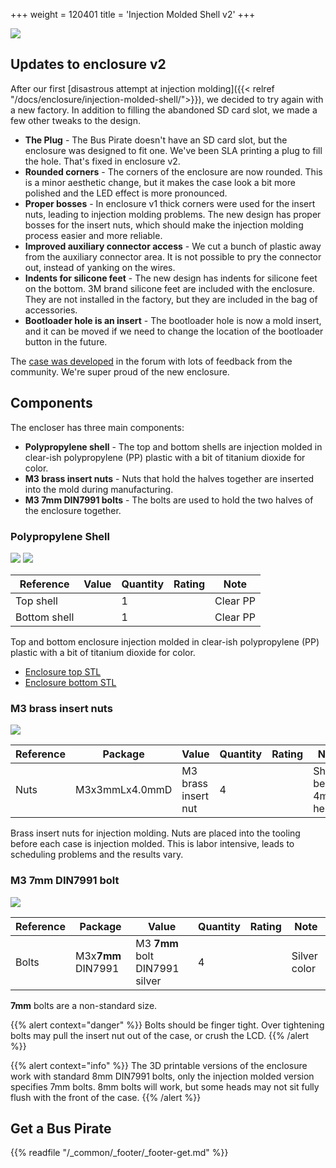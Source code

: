 +++
weight = 120401
title = 'Injection Molded Shell v2'
+++

![](/images/docs/enclosure/enclosure-v2.jpeg)  

## Updates to enclosure v2

After our first [disastrous attempt at injection molding]({{< relref "/docs/enclosure/injection-molded-shell/">}}), we decided to try again with a new factory. In addition to filling the abandoned SD card slot, we made a few other tweaks to the design.
- **The Plug** - The Bus Pirate doesn't have an SD card slot, but the enclosure was designed to fit one. We've been SLA printing a plug to fill the hole. That's fixed in enclosure v2.
- **Rounded corners** - The corners of the enclosure are now rounded. This is a minor aesthetic change, but it makes the case look a bit more polished and the LED effect is more pronounced.
- **Proper bosses** - In enclosure v1 thick corners were used for the insert nuts, leading to injection molding problems. The new design has proper bosses for the insert nuts, which should make the injection molding process easier and more reliable.
- **Improved auxiliary connector access** - We cut a bunch of plastic away from the auxiliary connector area. It is not possible to pry the connector out, instead of yanking on the wires. 
- **Indents for silicone feet** - The new design has indents for silicone feet on the bottom. 3M brand silicone feet are included with the enclosure. They are not installed in the factory, but they are included in the bag of accessories.
- **Bootloader hole is an insert** - The bootloader hole is now a mold insert, and it can be moved if we need to change the location of the bootloader button in the future. 

The [case was developed](https://forum.buspirate.com/t/injection-molded-enclosure-v2/693) in the forum with lots of feedback from the community. We're super proud of the new enclosure.

## Components

The encloser has three main components:
- **Polypropylene shell** - The top and bottom shells are injection molded in clear-ish polypropylene (PP) plastic with a bit of titanium dioxide for color.
- **M3 brass insert nuts** - Nuts that hold the halves together are inserted into the mold during manufacturing. 
- **M3 7mm DIN7991 bolts** - The bolts are used to hold the two halves of the enclosure together. 

### Polypropylene Shell

![](/images/docs/enclosure/enclosure2-b.jpeg)
![](/images/docs/enclosure/enclosure2-a.jpeg)

|**Reference**  |**Value**|**Quantity**|**Rating**  |**Note**|
|-|-|-|-|-|
|Top shell  ||1  ||Clear PP|
|Bottom shell||1||Clear PP|

Top and bottom enclosure injection molded in clear-ish polypropylene (PP) plastic with a bit of titanium dioxide for color. 

- [Enclosure top STL](https://github.com/DangerousPrototypes/BusPirate5-hardware/blob/main/enclosure/BusPirate-enclosure-v2-a.stl)
- [Enclosure bottom STL](https://github.com/DangerousPrototypes/BusPirate5-hardware/blob/main/enclosure/BusPirate-enclosure-v2-b.stl)

### M3 brass insert nuts

![](/images/docs/enclosure/enclosure2-nuts.jpeg)

|**Reference**|**Package**|**Value**|**Quantity**|**Rating**|**Note**|
|-|-|-|-|-|-|
|Nuts  |M3x3mmLx4.0mmD|M3 brass insert nut  |4  ||Should be 4mm height|

Brass insert nuts for injection molding. Nuts are placed into the tooling before each case is injection molded. This is labor intensive, leads to scheduling problems and the results vary.

### M3 7mm DIN7991 bolt
  
![](/images/docs/enclosure/din7991.png)

|**Reference**|**Package**|**Value**|**Quantity**|**Rating**|**Note**|
|-|-|-|-|-|-|
|Bolts|M3x**7mm** DIN7991|M3 **7mm** bolt DIN7991 silver|4||Silver color|

**7mm** bolts are a non-standard size. 

{{% alert context="danger" %}}
Bolts should be finger tight. Over tightening bolts may pull the insert nut out of the case, or crush the LCD.
{{% /alert %}}

{{% alert context="info" %}}
The 3D printable versions of the enclosure work with standard 8mm DIN7991 bolts, only the injection molded version specifies 7mm bolts. 8mm bolts will work, but some heads may not sit fully flush with the front of the case. 
{{% /alert %}}

## Get a Bus Pirate
 

{{% readfile "/_common/_footer/_footer-get.md" %}}
